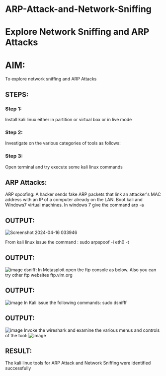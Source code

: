 # ARP-Attack-and-Network-Sniffing
# Explore Network Sniffing and ARP Attacks

# AIM:

To explore network sniffing and ARP Attacks

## STEPS:

### Step 1:

Install kali linux either in partition or virtual box or in live mode

### Step 2:

Investigate on the various categories of tools as follows:


### Step 3:
Open terminal and try execute some kali linux commands

## ARP Attacks:  
ARP spoofing: A hacker sends fake ARP packets that link an attacker's MAC address with an IP of a computer already on the LAN. 
Boot kali and Windows7 virtual machines.
In windows 7 give the command arp -a
## OUTPUT:
![Screenshot 2024-04-16 033946](https://github.com/MARXINLIJO/ARP-Attack-and-Network-Sniffing/assets/145742540/eb8cd1ba-962c-4038-ba0b-03f7a6b21b15)

From kali linux issue the command :
sudo arpspoof -i eth0 -t <target system> <gateway>
## OUTPUT:
![image](https://github.com/MARXINLIJO/ARP-Attack-and-Network-Sniffing/assets/145742540/6824bccd-37c9-4bda-aa57-de47f1eab2aa)
 dsniff:
In Metasploit open the ftp console as below. Also you can try other ftp websites ftp.vim.org
## OUTPUT:
![image](https://github.com/MARXINLIJO/ARP-Attack-and-Network-Sniffing/assets/145742540/7f8d5306-232d-4185-9ca4-533cc12dae5a)
In Kali issue the following commands:
sudo dsnifff
## OUTPUT:
![image](https://github.com/MARXINLIJO/ARP-Attack-and-Network-Sniffing/assets/145742540/22e44d3a-917b-437b-8d35-49906ff22afd)
Invoke the wireshark and examine the various menus  and controls of the tool:
![image](https://github.com/MARXINLIJO/ARP-Attack-and-Network-Sniffing/assets/145742540/18aeda40-de44-465b-88a2-68c8aa8d32af)

## RESULT:
The kali linux tools for ARP Attack and Network Sniffing were identified successfully
